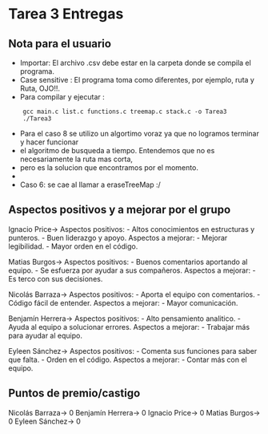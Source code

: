 # Tarea 3 Entregas

## Nota para el usuario

* Importar: El archivo .csv debe estar en la carpeta donde se compila el programa.
* Case sensitive : El programa toma como diferentes, por ejemplo, ruta y Ruta, OJO!!.
* Para compilar y ejecutar : 
```
    gcc main.c list.c functions.c treemap.c stack.c -o Tarea3
    ./Tarea3
```
* Para el caso 8 se utilizo un algortimo voraz ya que no logramos terminar y hacer funcionar 
* el algoritmo de busqueda a tiempo. Entendemos que no es necesariamente la ruta mas corta,
* pero es la solucion que encontramos por el momento.
*
* Caso 6: se cae al llamar a eraseTreeMap :/

## Aspectos positivos y a mejorar por el grupo

Ignacio Price-> Aspectos positivos: - Altos conocimientos en estructuras y punteros.
                                    - Buen liderazgo y apoyo.
                Aspectos a mejorar: - Mejorar legibilidad.
                                    - Mayor orden en el código.

Matias Burgos-> Aspectos positivos: - Buenos comentarios aportando al equipo.
                                    - Se esfuerza por ayudar a sus compañeros.
                Aspectos a mejorar: - Es terco con sus decisiones.

Nicolás Barraza-> Aspectos positivos: - Aporta el equipo con comentarios.
                                      - Código fácil de entender.
                  Aspectos a mejorar: - Mayor comunicación.

Benjamín Herrera-> Aspectos positivos: - Alto pensamiento analitico.
                                       - Ayuda al equipo a solucionar errores.
                   Aspectos a mejorar: - Trabajar más para ayudar al equipo.

Eyleen Sánchez-> Aspectos positivos: - Comenta sus funciones para saber que falta.
                                     - Orden en el código.
                 Aspectos a mejorar: - Contar más con el equipo.
 
## Puntos de premio/castigo

Nicolás Barraza-> 0
Benjamín Herrera-> 0
Ignacio Price-> 0
Matias Burgos-> 0
Eyleen Sánchez-> 0